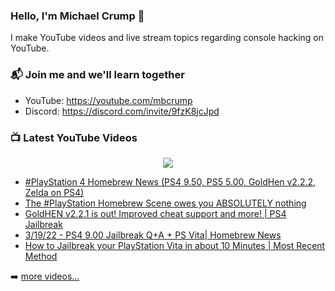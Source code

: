 ### Hello, I'm Michael Crump 👋

I make YouTube videos and live stream topics regarding console hacking on YouTube. 

### 📬 Join me and we'll learn together

- YouTube: https://youtube.com/mbcrump
- Discord: https://discord.com/invite/9fzK8jcJpd

### 📺 Latest YouTube Videos

<div align="center">

[<img src="https://img.shields.io/badge/-Subscribe-red?style=for-the-badge&logo=youtube&logoColor=white"/>](https://www.youtube.com/c/mbcrump?sub_confirmation=1)

</div>

<!-- YOUTUBE:START -->
- [#PlayStation 4 Homebrew News &lpar;PS4 9.50, PS5 5.00, GoldHen v2.2.2, Zelda on PS4&rpar;](https://www.youtube.com/watch?v=y9s_p7YE-2s)
- [The #PlayStation Homebrew Scene owes you ABSOLUTELY nothing](https://www.youtube.com/watch?v=Jjvot0wbxiQ)
- [GoldHEN v2.2.1 is out! Improved cheat support and more! | PS4 Jailbreak](https://www.youtube.com/watch?v=YNawvZNQq5k)
- [3/19/22 - PS4 9.00 Jailbreak Q+A  + PS Vita| Homebrew News](https://www.youtube.com/watch?v=ENv1LsCJ0S8)
- [How to Jailbreak your PlayStation Vita in about 10 Minutes | Most Recent Method](https://www.youtube.com/watch?v=7yvcRhnkF40)
<!-- YOUTUBE:END -->

➡️ [more videos...](https://youtube.com/mbcrump)


